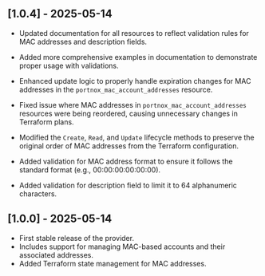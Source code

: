 
## [1.0.4] - 2025-05-14
- Updated documentation for all resources to reflect validation rules for MAC addresses and description fields.
- Added more comprehensive examples in documentation to demonstrate proper usage with validations.

- Enhanced update logic to properly handle expiration changes for MAC addresses in the `portnox_mac_account_addresses` resource.

- Fixed issue where MAC addresses in `portnox_mac_account_addresses` resources were being reordered, causing unnecessary changes in Terraform plans.
- Modified the `Create`, `Read`, and `Update` lifecycle methods to preserve the original order of MAC addresses from the Terraform configuration.
- Added validation for MAC address format to ensure it follows the standard format (e.g., 00:00:00:00:00:00).
- Added validation for description field to limit it to 64 alphanumeric characters.

## [1.0.0] - 2025-05-14
- First stable release of the provider.
- Includes support for managing MAC-based accounts and their associated addresses.
- Added Terraform state management for MAC addresses.
